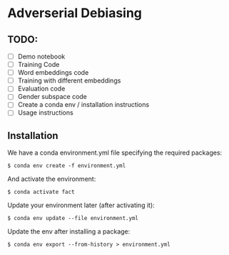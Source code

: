 # Adverserial Debiasing

## TODO:

- [ ] Demo notebook
- [ ] Training Code
- [ ] Word embeddings code
- [ ] Training with different embeddings
- [ ] Evaluation code
- [ ] Gender subspace code
- [ ] Create a conda env / installation instructions
- [ ] Usage instructions

## Installation

We have a conda environment.yml file specifying the required packages:

    $ conda env create -f environment.yml

And activate the environment:

    $ conda activate fact
   
Update your environment later (after activating it):

    $ conda env update --file environment.yml

Update the env after installing a package:

    $ conda env export --from-history > environment.yml

